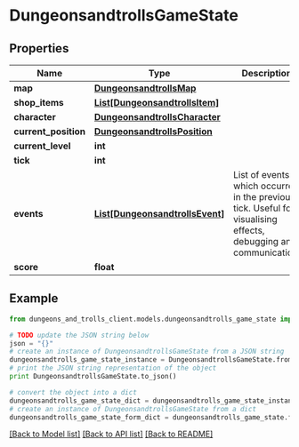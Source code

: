 # DungeonsandtrollsGameState


## Properties
Name | Type | Description | Notes
------------ | ------------- | ------------- | -------------
**map** | [**DungeonsandtrollsMap**](DungeonsandtrollsMap.md) |  | [optional] 
**shop_items** | [**List[DungeonsandtrollsItem]**](DungeonsandtrollsItem.md) |  | [optional] 
**character** | [**DungeonsandtrollsCharacter**](DungeonsandtrollsCharacter.md) |  | [optional] 
**current_position** | [**DungeonsandtrollsPosition**](DungeonsandtrollsPosition.md) |  | [optional] 
**current_level** | **int** |  | [optional] 
**tick** | **int** |  | [optional] 
**events** | [**List[DungeonsandtrollsEvent]**](DungeonsandtrollsEvent.md) | List of events which occurred in the previous tick. Useful for visualising effects, debugging and communication. | [optional] 
**score** | **float** |  | [optional] 

## Example

```python
from dungeons_and_trolls_client.models.dungeonsandtrolls_game_state import DungeonsandtrollsGameState

# TODO update the JSON string below
json = "{}"
# create an instance of DungeonsandtrollsGameState from a JSON string
dungeonsandtrolls_game_state_instance = DungeonsandtrollsGameState.from_json(json)
# print the JSON string representation of the object
print DungeonsandtrollsGameState.to_json()

# convert the object into a dict
dungeonsandtrolls_game_state_dict = dungeonsandtrolls_game_state_instance.to_dict()
# create an instance of DungeonsandtrollsGameState from a dict
dungeonsandtrolls_game_state_form_dict = dungeonsandtrolls_game_state.from_dict(dungeonsandtrolls_game_state_dict)
```
[[Back to Model list]](../README.md#documentation-for-models) [[Back to API list]](../README.md#documentation-for-api-endpoints) [[Back to README]](../README.md)



